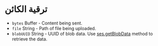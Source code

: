 # ترقية الكائن

* `bytes` Buffer - Content being sent.
* `file` String - Path of file being uploaded.
* `blobUUID` String - UUID of blob data. Use [ses.getBlobData](../session.md#sesgetblobdataidentifier-callback) method to retrieve the data.
